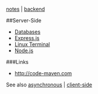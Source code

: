 [notes](notes.md) | [backend](backend.md)

##Server-Side
* [Databases](databases.md)
* [Express.js](javascript/express.md)
* [Linux Terminal](linuxTerminal.md)
* [Node.js](javascript/node.md)


###Links
- http://code-maven.com

See also [asynchronous](async.md) | [client-side](client-side.md)
